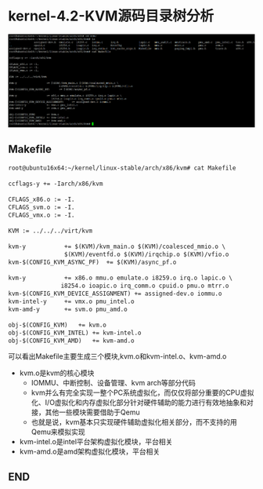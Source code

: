 # kernel-4.2-KVM源码目录树分析


![1534148520062.png](image/1534148520062.png)

## Makefile

```
root@ubuntu16x64:~/kernel/linux-stable/arch/x86/kvm# cat Makefile

ccflags-y += -Iarch/x86/kvm

CFLAGS_x86.o := -I.
CFLAGS_svm.o := -I.
CFLAGS_vmx.o := -I.

KVM := ../../../virt/kvm

kvm-y			+= $(KVM)/kvm_main.o $(KVM)/coalesced_mmio.o \
				$(KVM)/eventfd.o $(KVM)/irqchip.o $(KVM)/vfio.o
kvm-$(CONFIG_KVM_ASYNC_PF)	+= $(KVM)/async_pf.o

kvm-y			+= x86.o mmu.o emulate.o i8259.o irq.o lapic.o \
			   i8254.o ioapic.o irq_comm.o cpuid.o pmu.o mtrr.o
kvm-$(CONFIG_KVM_DEVICE_ASSIGNMENT)	+= assigned-dev.o iommu.o
kvm-intel-y		+= vmx.o pmu_intel.o
kvm-amd-y		+= svm.o pmu_amd.o

obj-$(CONFIG_KVM)	+= kvm.o
obj-$(CONFIG_KVM_INTEL)	+= kvm-intel.o
obj-$(CONFIG_KVM_AMD)	+= kvm-amd.o
```

可以看出Makefile主要生成三个模块,kvm.o和kvm-intel.o、kvm-amd.o
* kvm.o是kvm的核心模块
  - IOMMU、中断控制、设备管理、kvm arch等部分代码
  - kvm并么有完全实现一整个PC系统虚拟化，而仅仅将部分重要的CPU虚拟化、I/O虚拟化和内存虚拟化部分针对硬件辅助的能力进行有效地抽象和对接，其他一些模块需要借助于Qemu
  - 也就是说，kvm基本只实现硬件辅助虚拟化相关部分，而不支持的用Qemu来模拟实现
* kvm-intel.o是intel平台架构虚拟化模块，平台相关
* kvm-amd.o是amd架构虚拟化模块，平台相关

## END
